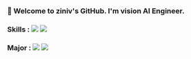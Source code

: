 ### 👋 Welcome to ziniv's GitHub. I'm vision AI Engineer.


### Skills : <img src="https://img.shields.io/badge/-c/c++-green"/> <img src="https://img.shields.io/badge/-python-blue"/>  
### Major : <img src="https://img.shields.io/badge/-Mathematics-yellow"/> <img src="https://img.shields.io/badge/-Fusion IoT Engineering-blueviolet"/>  


<!--
**ziniv/ziniv** is a ✨ _special_ ✨ repository because its `README.md` (this file) appears on your GitHub profile.

Here are some ideas to get you started:

- 🔭 I’m currently working on ...
- 🌱 I’m currently learning ...
- 👯 I’m looking to collaborate on ...
- 🤔 I’m looking for help with ...
- 💬 Ask me about ...
- 📫 How to reach me: ...
- 😄 Pronouns: ...
- ⚡ Fun fact: ...
-->
